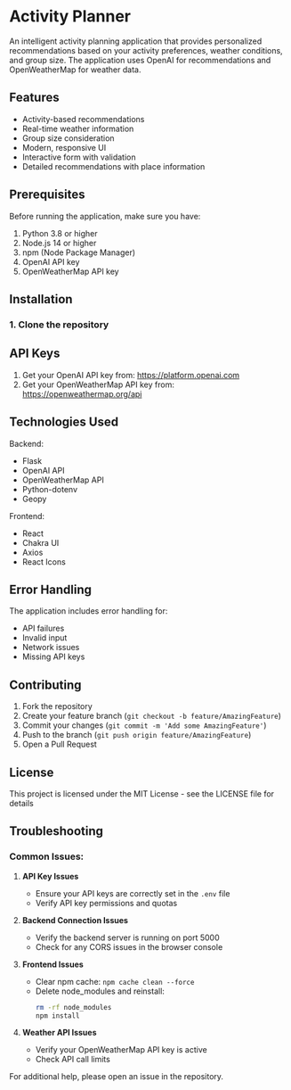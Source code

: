# Activity Planner

An intelligent activity planning application that provides personalized recommendations based on your activity preferences, weather conditions, and group size. The application uses OpenAI for recommendations and OpenWeatherMap for weather data.

## Features

- Activity-based recommendations
- Real-time weather information
- Group size consideration
- Modern, responsive UI
- Interactive form with validation
- Detailed recommendations with place information

## Prerequisites

Before running the application, make sure you have:

1. Python 3.8 or higher
2. Node.js 14 or higher
3. npm (Node Package Manager)
4. OpenAI API key
5. OpenWeatherMap API key

## Installation

### 1. Clone the repository


## API Keys

1. Get your OpenAI API key from: https://platform.openai.com
2. Get your OpenWeatherMap API key from: https://openweathermap.org/api

## Technologies Used

Backend:
- Flask
- OpenAI API
- OpenWeatherMap API
- Python-dotenv
- Geopy

Frontend:
- React
- Chakra UI
- Axios
- React Icons

## Error Handling

The application includes error handling for:
- API failures
- Invalid input
- Network issues
- Missing API keys

## Contributing

1. Fork the repository
2. Create your feature branch (`git checkout -b feature/AmazingFeature`)
3. Commit your changes (`git commit -m 'Add some AmazingFeature'`)
4. Push to the branch (`git push origin feature/AmazingFeature`)
5. Open a Pull Request

## License

This project is licensed under the MIT License - see the LICENSE file for details

## Troubleshooting

### Common Issues:

1. **API Key Issues**
   - Ensure your API keys are correctly set in the `.env` file
   - Verify API key permissions and quotas

2. **Backend Connection Issues**
   - Verify the backend server is running on port 5000
   - Check for any CORS issues in the browser console

3. **Frontend Issues**
   - Clear npm cache: `npm cache clean --force`
   - Delete node_modules and reinstall: 
     ```bash
     rm -rf node_modules
     npm install
     ```

4. **Weather API Issues**
   - Verify your OpenWeatherMap API key is active
   - Check API call limits

For additional help, please open an issue in the repository.